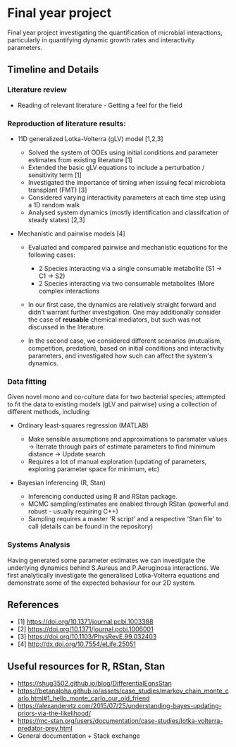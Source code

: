 # Final year project
Final year project investigating the quantification of microbial interactions, particularly in quantifying dynamic growth rates and interactivity parameters. 

## Timeline and Details

### Literature review 
- Reading of relevant literature - Getting a feel for the field
### Reproduction of literature results:
- 11D generalized Lotka-Volterra (gLV) model [1,2,3]
  - Solved the system of ODEs using initial conditions and parameter estimates from existing literature [1]
  - Extended the basic gLV equations to include a perturbation / sensitivity term [1]
  - Investigated the importance of timing when issuing fecal microbiota transplant (FMT) [3]
  - Considered varying interactivity parameters at each time step using a 1D random walk
  - Analysed system dynamics (mostly identification and classifcation of steady states) [2,3]
  
 - Mechanistic and pairwise models [4]
    - Evaluated and compared pairwise and mechanistic equations for the following cases:
      - 2 Species interacting via a single consumable metabolite (S1 -> C1 -> S2)
      - 2 Species interacting via two consumable metabolites (More complex interactions

     - In our first case, the dynamics are relatively straight forward and didn't warrant further investigation. One may additionally consider the case of **reusable** chemical mediators, but such was not discussed in the literature.
     - In the second case, we considered different scenarios (mutualism, competition, predation), based on initial conditions and interactivity parameters, and investigated how such can affect the system's dynamics.
     
### Data fitting
Given novel mono and co-culture data for two bacterial species; attempted to fit the data to existing models (gLV and pairwise) using a collection of different methods, including:
- Ordinary least-squares regression (MATLAB)
  - Make sensible assumptions and approximations to paramater values -> Iterrate through pairs of estimate parameters to find minimum distance -> Update search
  - Requires a lot of manual exploration (updating of parameters, exploring parameter space for minimum, etc)

- Bayesian Inferencing (R, Stan)
  - Inferencing conducted using R and RStan package.
  - MCMC sampling/estimates are enabled through RStan (powerful and robust - usually requiring C++)
  - Sampling requires a master 'R script' and a respective 'Stan file' to call (details can be found in the repository)
 
 ### Systems Analysis
 Having generated some parameter estimates we can investigate the underlying dynamics behind S.Aureus and P.Aeruginosa interactions. We first analytically investigate the generalised Lotka-Volterra equations and demonstrate some of the expected behaviour for our 2D system.
 
 ## References
 - [1] https://doi.org/10.1371/journal.pcbi.1003388
 - [2] https://doi.org/10.1371/journal.pcbi.1006001
 - [3] https://doi.org/10.1103/PhysRevE.99.032403
 - [4] http://dx.doi.org/10.7554/eLife.25051
 
 ## Useful resources for R, RStan, Stan
 - https://shug3502.github.io/blog/DifferentialEqnsStan
 - https://betanalpha.github.io/assets/case_studies/markov_chain_monte_carlo.html#1_hello_monte_carlo_our_old_friend
 - https://alexanderetz.com/2015/07/25/understanding-bayes-updating-priors-via-the-likelihood/
 - https://mc-stan.org/users/documentation/case-studies/lotka-volterra-predator-prey.html
 - General documentation + Stack exchange
 
